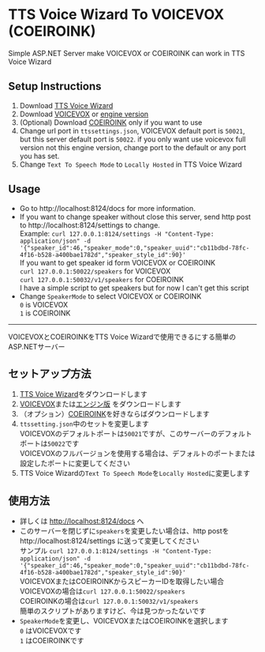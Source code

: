# TTS Voice Wizard To VOICEVOX (COEIROINK)

Simple ASP.NET Server make VOICEVOX or COEIROINK can work in TTS Voice Wizard

## Setup Instructions

1. Download [TTS Voice Wizard](https://github.com/VRCWizard/TTS-Voice-Wizard)
2. Download [VOICEVOX](https://github.com/VOICEVOX/voicevox)
   or [engine version](https://github.com/VOICEVOX/voicevox_engine)
3. (Optional) Download [COEIROINK](https://coeiroink.com/) only if you want to use
4. Change url port in `ttssettings.json`, VOICEVOX default port is `50021`, but this server default port is `50022`. if
   you
   only want use voicevox full version not this engine version, change port to the default or any port you has set.
5. Change `Text To Speech Mode` to `Locally Hosted` in TTS Voice Wizard

## Usage

- Go to http://localhost:8124/docs for more information.
- If you want to change speaker without close this server, send http post to http://localhost:8124/settings to
  change.  
  Example:
  `curl 127.0.0.1:8124/settings -H "Content-Type: application/json" -d '{"speaker_id":46,"speaker_mode":0,"speaker_uuid":"cb11bdbd-78fc-4f16-b528-a400bae1782d","speaker_style_id":90}'`  
  If you want to get speaker id form VOICEVOX or COEIROINK  
  `curl 127.0.0.1:50022/speakers` for VOICEVOX  
  `curl 127.0.0.1:50032/v1/speakers` for COEIROINK  
  I have a simple script to get speakers but for now I can't get this script
- Change `SpeakerMode` to select VOICEVOX or COEIROINK  
  `0` is VOICEVOX  
  `1` is COEIROINK

---
VOICEVOXとCOEIROINKをTTS Voice Wizardで使用できるにする簡単のASP.NETサーバー

## セットアップ方法

1. [TTS Voice Wizard](https://github.com/VRCWizard/TTS-Voice-Wizard)をダウンロードします
2. [VOICEVOX](https://github.com/VOICEVOX/voicevox)または[エンジン版](https://github.com/VOICEVOX/voicevox_engine)
   をダウンロードします
3. （オプション）[COEIROINK](https://coeiroink.com/)を好きならばダウンロードします
4. `ttssetting.json`中のセットを変更します  
   VOICEVOXのデフォルトポートは`50021`ですが、このサーバーのデフォルトポートは`50022`です  
   VOICEVOXのフルバージョンを使用する場合は、デフォルトのポートまたは設定したポートに変更してください
5. TTS Voice Wizardの`Text To Speech Mode`を`Locally Hosted`に変更します

## 使用方法

- 詳しくは [http://localhost:8124/docs](http://localhost:8124/docs) へ
- このサーバーを閉じずに`speakers`を変更したい場合は、http postを http://localhost:8124/settings
  に送って変更してください  
  サンプル
  `curl 127.0.0.1:8124/settings -H "Content-Type: application/json" -d '{"speaker_id":46,"speaker_mode":0,"speaker_uuid":"cb11bdbd-78fc-4f16-b528-a400bae1782d","speaker_style_id":90}'`  
  VOICEVOXまたはCOEIROINKからスピーカーIDを取得したい場合  
  VOICEVOXの場合は`curl 127.0.0.1:50022/speakers`  
  COEIROINKの場合は`curl 127.0.0.1:50032/v1/speakers`  
  簡単のスクリプトがありますけど、今は見つかったないです
- `SpeakerMode`を変更し、VOICEVOXまたはCOEIROINKを選択します  
  `0` はVOICEVOXです  
  `1` はCOEIROINKです

